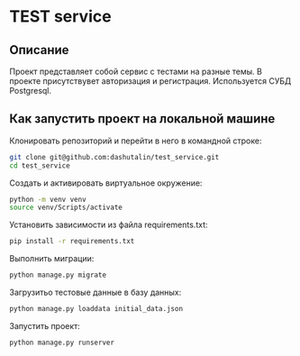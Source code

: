 # TEST service

## Описание
Проект представляет собой сервис с тестами на разные темы.
В проекте присутствувет авторизация и регистрация.
Используется СУБД Postgresql.

## Как запустить проект на локальной машине
Клонировать репозиторий и перейти в него в командной строке:
```bash
git clone git@github.com:dashutalin/test_service.git
cd test_service
```
Cоздать и активировать виртуальное окружение:
```bash
python -m venv venv
source venv/Scripts/activate
```
Установить зависимости из файла requirements.txt:
```bash
pip install -r requirements.txt
```
Выполнить миграции:
```bash
python manage.py migrate
```
Загрузитьо тестовые данные в базу данных:
```bash
python manage.py loaddata initial_data.json
```
Запустить проект:
```bash
python manage.py runserver
